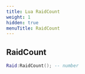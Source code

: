 ```yaml
---
title: Lua RaidCount
weight: 1
hidden: true
menuTitle: RaidCount
---
```

## RaidCount
```lua
Raid:RaidCount(); -- number
```